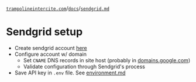 [`trampolineintercite.com`](../README.md)/[`docs`](./docs.md)/[`sendgrid.md`](./sendgrid.md)

# Sendgrid setup

- Create sendgrid account [here](https://signup.sendgrid.com/)
- Configure account w/ domain
  - Set `CNAME` DNS records in site host (probably in [domains.google.com](https://domains.google.com))
  - Validate configuration through Sendgrid's process
- Save API key in `.env` file. See [environment.md](./environment.md)
